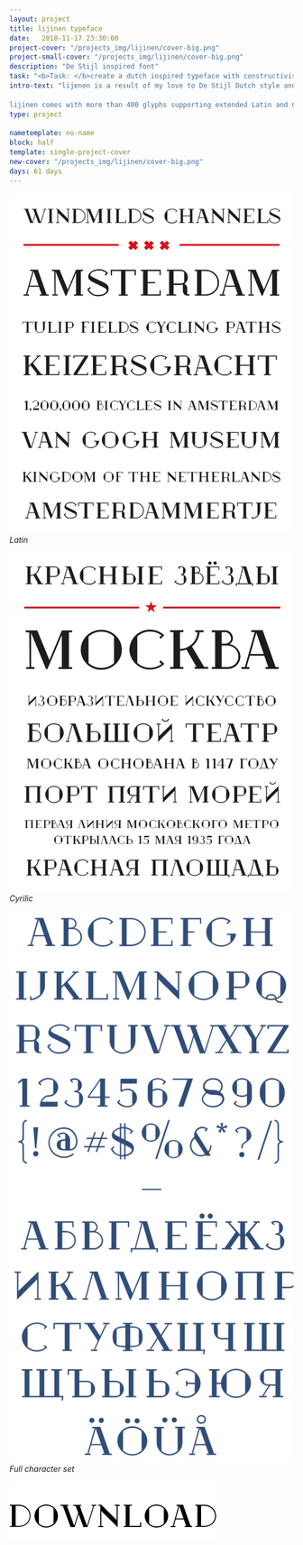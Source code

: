 ```yaml
---
layout: project
title: lijinen typeface
date:   2018-11-17 23:30:00
project-cover: "/projects_img/lijinen/cover-big.png"
project-small-cover: "/projects_img/lijinen/cover-big.png"
description: "De Stijl inspired font"
task: "<b>Task: </b>create a dutch inspired typeface with constructivism geometry and shapes."
intro-text: "lijenen is a result of my love to De Stijl Dutch style and geometric constructivism shapes.

lijinen comes with more than 400 glyphs supporting extended Latin and Cyrillic alphabets."
type: project

nametemplate: no-name
block: half
template: single-project-cover
new-cover: "/projects_img/lijinen/cover-big.png"
days: 61 days
---
```


<span class="p1000">![](/projects_img/lijinen/f-1.svg)</span>
<span class="p-center">*Latin*</span>

<span class="p1000">![](/projects_img/lijinen/f-2.svg)</span>
<span class="p-center">*Cyrilic*</span>

<span class="p1000">![](/projects_img/lijinen/all.svg)</span>
<span class="p-center">*Full character set*</span>

<a href="/fonts/lijnen.ttf"><span class="p300">![](/projects_img/lijinen/download.svg)</span>



